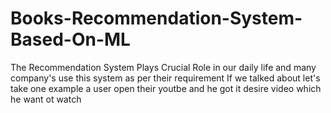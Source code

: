 # Books-Recommendation-System-Based-On-ML
The Recommendation System Plays Crucial Role in our daily life and many company's use this system as per their requirement 
If we talked about let's take one example a user open their youtbe and he got it desire video which he want ot watch 

